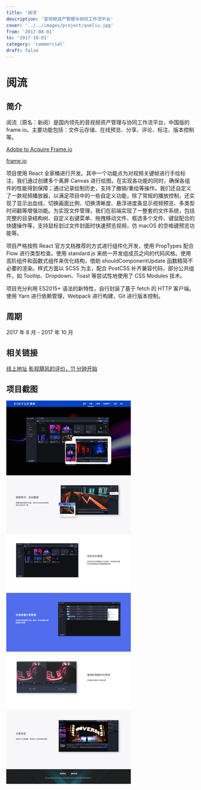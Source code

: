 ```yaml
---
title: '阅流'
description: '音视频资产管理与协同工作流平台'
cover: '../../images/project/yueliu.jpg'
from: '2017-08-01'
to: '2017-10-01'
category: 'commercial'
draft: false
---
```


# 阅流

## 简介

阅流（原名：新阅）是国内领先的音视频资产管理与协同工作流平台，中国版的 frame.io。主要功能包括：文件云存储、在线预览、分享、评论、标注、版本控制等。

[Adobe to Acquire Frame.io](https://news.adobe.com/news/news-details/2021/Adobe-to-Acquire-Frame.io/default.aspx)

[frame.io](https://www.frame.io/)

项目使用 React 全家桶进行开发。其中一个功能点为对视频关键帧进行手绘标注，我们通过创建多个离屏 Canvas 进行绘图，在实现各功能的同时，确保各组件的性能得到保障；通过记录绘制历史，支持了撤销/重绘等操作。我们还自定义了一款视频播放器，以满足项目中的一些自定义功能，除了常规的播放控制，还实现了显示出血线、切换画面比例、切换清晰度、悬浮进度条显示视频预览、多类型时间戳等增强功能。为实现文件管理，我们在前端实现了一整套的文件系统，包括完整的目录结构树、自定义右键菜单、拖拽移动文件、框选多个文件、键鼠配合的快捷操作等，支持鼠标划过文件封面时快速预览视频，仿 macOS 的空格键预览功能等。

项目严格按照 React 官方文档推荐的方式进行组件化开发，使用 PropTypes 配合 Flow 进行类型检查。使用 standard.js 来统一开发组成员之间的代码风格。使用高阶组件和函数式组件来优化结构，借助 shouldComponentUpdate 函数精简不必要的渲染。样式方面以 SCSS 为主，配合 PostCSS 补齐兼容代码，部分公共组件，如 Tooltip、Dropdown、Toast 等尝试性地使用了 CSS Modules 技术。

项目充分利用 ES2015+ 语法的新特性，自行封装了基于 fetch 的 HTTP 客户端。使用 Yarn 进行依赖管理，Webpack 进行构建，Git 进行版本控制。

## 周期

2017 年 8 月 - 2017 年 10 月

## 相关链接

[线上地址](https://www.yueliu.cn/)
[影视飓风的评价，11 分钟开始](https://www.bilibili.com/video/BV1Kz41187Pe)

## 项目截图

![截图](../../images/project/xinyue/screencapture.png)
